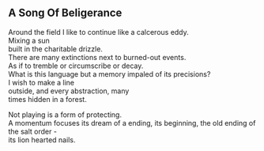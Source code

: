 A Song Of Beligerance
---------------------
Around the field I like to continue like a calcerous eddy.  
Mixing a sun  
built in the charitable drizzle.  
There are many extinctions next to burned-out events.  
As if to tremble or circumscribe or decay.  
What is this language but a memory impaled of its precisions?  
I wish to make a line  
outside, and every abstraction, many  
times hidden in a forest.  
  
Not playing is a form of protecting.  
A momentum focuses its dream of a ending, its beginning, the old ending of the salt order -  
its lion hearted nails.  
